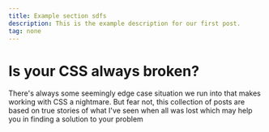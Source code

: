 ```yaml
---
title: Example section sdfs
description: This is the example description for our first post.
tag: none
---
```


# Is your CSS always broken?

There's always some seemingly edge case situation we run into that makes
working with CSS a nightmare. But fear not, this collection of posts
are based on true stories of what I've seen when all was lost which may
help you in finding a solution to your problem

